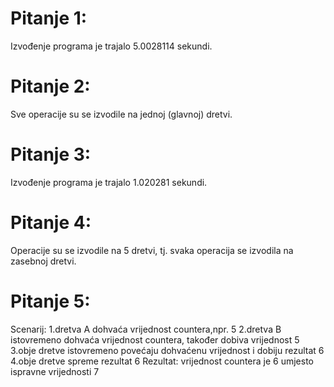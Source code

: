 # Pitanje 1:
Izvođenje programa je trajalo 5.0028114 sekundi.

# Pitanje 2:
Sve operacije su se izvodile na jednoj (glavnoj) dretvi.

# Pitanje 3:
Izvođenje programa je trajalo 1.020281 sekundi.

# Pitanje 4:
Operacije su se izvodile na 5 dretvi, tj. svaka operacija se izvodila na zasebnoj dretvi.

# Pitanje 5:
Scenarij: 
1.dretva A dohvaća vrijednost countera,npr. 5
2.dretva B istovremeno dohvaća vrijednost countera, također dobiva vrijednost 5
3.obje dretve istovremeno povećaju dohvaćenu vrijednost i dobiju rezultat 6
4.obje dretve spreme rezultat 6
Rezultat: vrijednost countera je 6 umjesto ispravne vrijednosti 7
